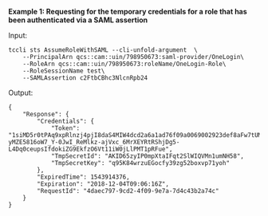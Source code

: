 **Example 1: Requesting for the temporary credentials for a role that has been authenticated via a SAML assertion**



Input: 

```
tccli sts AssumeRoleWithSAML --cli-unfold-argument  \
    --PrincipalArn qcs::cam::uin/798950673:saml-provider/OneLogin\
    --RoleArn qcs::cam::uin/798950673:roleName/OneLogin-Role\
    --RoleSessionName test\
    --SAMLAssertion c2FtbCBhc3NlcnRpb24
```

Output: 
```
{
    "Response": {
        "Credentials": {
            "Token": "1siMD5r0tPAq9xpRlnzj4pjI8daS4MIW4dcd2a6a1ad76f09a0069002923def8aFw7tUMd2nH-yMZE5816oW7_Y-0JwI_ReMlkz-ajVxc_6MrXEYRtRShjDg5-L4Dq0ceupsIfdokiZG9EkfzO6Vt11iW0jLlPMT1pRFue",
            "TmpSecretId": "AKID65zyIP0mpXtaIFqt2SlWIQVMn1umNH58",
            "TmpSecretKey": "q95K84wrzuEGocfy39zg52boxvp71yoh"
        },
        "ExpiredTime": 1543914376,
        "Expiration": "2018-12-04T09:06:16Z",
        "RequestId": "4daec797-9cd2-4f09-9e7a-7d4c43b2a74c"
    }
}
```

